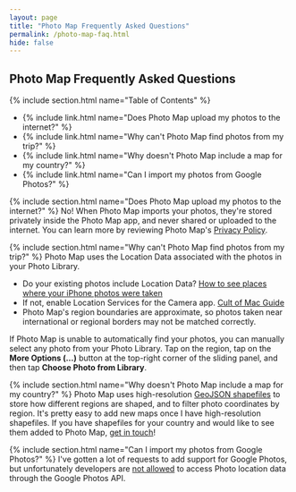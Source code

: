 ```yaml
---
layout: page
title: "Photo Map Frequently Asked Questions"
permalink: /photo-map-faq.html
hide: false
---
```


## Photo Map Frequently Asked Questions

{% include section.html name="Table of Contents" %}
 - {% include link.html name="Does Photo Map upload my photos to the internet?" %}
 - {% include link.html name="Why can't Photo Map find photos from my trip?" %}
 - {% include link.html name="Why doesn't Photo Map include a map for my country?" %}
 - {% include link.html name="Can I import my photos from Google Photos?" %}

{% include section.html name="Does Photo Map upload my photos to the internet?" %}
No! When Photo Map imports your photos, they're stored privately inside the Photo Map app, and never shared or uploaded to the internet. You can learn more by reviewing Photo Map's [Privacy Policy](https://calstephens.tech/photo-map-privacy-policy).

{% include section.html name="Why can't Photo Map find photos from my trip?" %}
Photo Map uses the Location Data associated with the photos in your Photo Library.
 - Do your existing photos include Location Data? [How to see places where your iPhone photos were taken](https://www.idownloadblog.com/2015/02/11/how-to-see-places-where-your-iphone-photos-were-taken/)
 - If not, enable Location Services for the Camera app. [Cult of Mac Guide](https://www.cultofmac.com/266849/see-took-photos-iphone-ios-tips/)
 - Photo Map's region boundaries are approximate, so photos taken near international or regional borders may not be matched correctly.
 
If Photo Map is unable to automatically find your photos, you can manually select any photo from your Photo Library. Tap on the region, tap on the **More Options (...)** button at the top-right corner of the sliding panel, and then tap **Choose Photo from Library**.

{% include section.html name="Why doesn't Photo Map include a map for my country?" %}
Photo Map uses high-resolution [GeoJSON shapefiles](https://geojson.org) to store how different regions are shaped, and to filter photo coordinates by region. It's pretty easy to add new maps once I have high-resolution shapefiles. If you have shapefiles for your country and would like to see them added to Photo Map, [get in touch](/contact/)!

{% include section.html name="Can I import my photos from Google Photos?" %}
I've gotten a lot of requests to add support for Google Photos, but unfortunately developers are [not allowed](https://stackoverflow.com/a/52775596) to access Photo location data through the Google Photos API.